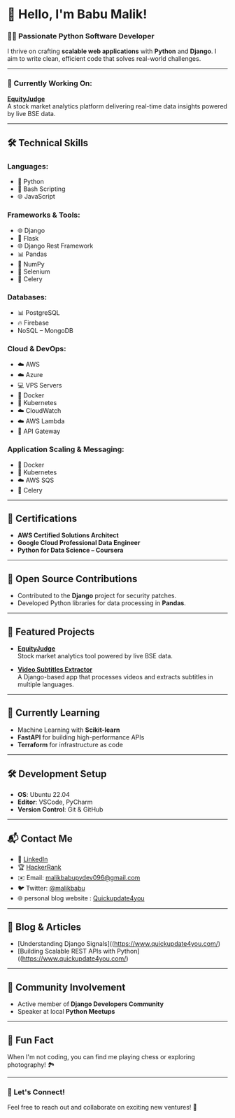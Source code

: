# 👋 Hello, I'm **Babu Malik**!

### 🧑‍💻 Passionate Python Software Developer
I thrive on crafting **scalable web applications** with **Python** and **Django**. I aim to write clean, efficient code that solves real-world challenges.

---

### 🚀 Currently Working On:
**[EquityJudge](https://www.equityjudge.com/)**  
A stock market analytics platform delivering real-time data insights powered by live BSE data.

---

## 🛠️ Technical Skills

### **Languages:**  
- 🐍 Python  
- 🐚 Bash Scripting  
- 🌐 JavaScript  

### **Frameworks & Tools:**  
- 🌐 Django  
- 🍃 Flask  
- 🌐 Django Rest Framework  
- 📊 Pandas  
- 🔢 NumPy  
- 🤖 Selenium  
- 🔧 Celery  

### **Databases:**  
- 📊 PostgreSQL  
- 🔥 Firebase  
- NoSQL – MongoDB  

### **Cloud & DevOps:**  
- ☁️ AWS  
- ☁️ Azure  
- 💻 VPS Servers  
- 🐳 Docker  
- 🚢 Kubernetes  
- ☁️ CloudWatch  
- ☁️ AWS Lambda  
- 🚪 API Gateway  

### **Application Scaling & Messaging:**  
- 🐳 Docker  
- 🚢 Kubernetes  
- ☁️ AWS SQS  
- 🌿 Celery  

---

## 🏅 Certifications
- **AWS Certified Solutions Architect**
- **Google Cloud Professional Data Engineer**
- **Python for Data Science – Coursera**

---

## 🤝 Open Source Contributions
- Contributed to the **Django** project for security patches.
- Developed Python libraries for data processing in **Pandas**.

---

## 🚀 Featured Projects
- **[EquityJudge](https://www.equityjudge.com/)**  
  Stock market analytics tool powered by live BSE data.
  
- **[Video Subtitles Extractor](https://github.com/malikbabupydev01/video-subtitles-extractor)**  
  A Django-based app that processes videos and extracts subtitles in multiple languages.

---

## 🌱 Currently Learning
- Machine Learning with **Scikit-learn**
- **FastAPI** for building high-performance APIs
- **Terraform** for infrastructure as code

---

## 🛠️ Development Setup
- **OS**: Ubuntu 22.04
- **Editor**: VSCode, PyCharm
- **Version Control**: Git & GitHub

---

## 📬 Contact Me
- 💼 [LinkedIn](https://www.linkedin.com/in/malik-babu-b52579217/)  
- 🏆 [HackerRank](https://www.hackerrank.com/profile/malikbabupydev01)  
- ✉️ Email: malikbabupydev096@gmail.com  
- 🐦 Twitter: [@malikbabu](https://twitter.com/malikbabu)
- 🌐 personal blog website : [Quickupdate4you](https://www.quickupdate4you.com/)

---

## 📝 Blog & Articles
- [Understanding Django Signals]((https://www.quickupdate4you.com/)
- [Building Scalable REST APIs with Python]((https://www.quickupdate4you.com/)

---

## 👥 Community Involvement
- Active member of **Django Developers Community**
- Speaker at local **Python Meetups**

---

## 🎯 Fun Fact
When I'm not coding, you can find me playing chess or exploring photography! 🏞️

---

### 💬 Let's Connect!
Feel free to reach out and collaborate on exciting new ventures! 🚀
